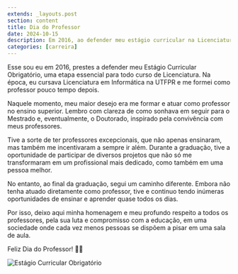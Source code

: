 ```yaml
---
extends: _layouts.post
section: content
title: Dia do Professor
date: 2024-10-15
description: Em 2016, ao defender meu estágio curricular na Licenciatura em Informática, sonhava em ser professor, mas segui um caminho diferente, sempre valorizando a educação e o papel dos professores.
categories: [carreira]
---
```


Esse sou eu em 2016, prestes a defender meu Estágio Curricular Obrigatório, uma etapa essencial para todo curso de Licenciatura. Na época, eu cursava Licenciatura em Informática na UTFPR e me formei como professor pouco tempo depois.

Naquele momento, meu maior desejo era me formar e atuar como professor no ensino superior. Lembro com clareza de como sonhava em seguir para o Mestrado e, eventualmente, o Doutorado, inspirado pela convivência com meus professores.

Tive a sorte de ter professores excepcionais, que não apenas ensinaram, mas também me incentivaram a sempre ir além. Durante a graduação, tive a oportunidade de participar de diversos projetos que não só me transformaram em um profissional mais dedicado, como também em uma pessoa melhor.

No entanto, ao final da graduação, segui um caminho diferente. Embora não tenha atuado diretamente como professor, tive e continuo tendo inúmeras oportunidades de ensinar e aprender quase todos os dias.

Por isso, deixo aqui minha homenagem e meu profundo respeito a todos os professores, pela sua luta e compromisso com a educação, em uma sociedade onde cada vez menos pessoas se dispõem a pisar em uma sala de aula.

Feliz Dia do Professor! 👨‍🏫

![Estágio Curricular Obrigatório](/assets/images/blog/carreira/dia_do_professor_2024.jpeg)